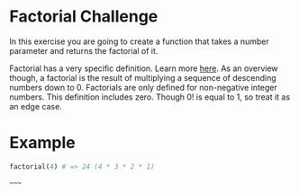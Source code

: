 # Factorial Challenge

In this exercise you are going to create a function that takes a number parameter and returns the factorial of it.

Factorial has a very specific definition. Learn more [here](https://en.wikipedia.org/wiki/Factorial#Definition). As an overview though, a factorial is the result of multiplying a sequence of descending numbers down to 0. Factorials are only defined for non-negative integer numbers. This definition includes zero. Though 0! is equal to 1, so treat it as an edge case. 

# Example

```python
factorial(4) # => 24 (4 * 3 * 2 * 1)
```
```~~~```
